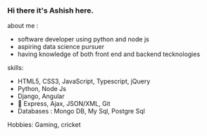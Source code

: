### Hi there it's Ashish here.
about me :
  - software developer using python and node js 
  - aspiring data science pursuer 
  - having knowledge of both front end and backend tecknologies

skills:
 -  HTML5, CSS3, JavaScript, Typescript, jQuery
 -  Python, Node Js
 -  Django, Angular 
 -   Express, Ajax, JSON/XML, Git 
 -  Databases : Mongo DB, My Sql, Postgre Sql
 
Hobbies: Gaming, cricket

 <!--
**ashishsaini0194/ashishsaini0194** is a ✨ _special_ ✨ repository because its `README.md` (this file) appears on your GitHub profile.

Here are some ideas to get you started:

- 🔭 I’m currently working on ...
- 🌱 I’m currently learning ...
- 👯 I’m looking to collaborate on ...
- 🤔 I’m looking for help with ...
- 💬 Ask me about ...
- 📫 How to reach me: ...
- 😄 Pronouns: ...
- ⚡ Fun fact: ...
-->
